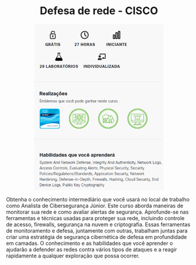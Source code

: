
<h1 align="center"> Defesa de rede - CISCO </h1>

<p align="center">
<img alt="" src="/ASSETS/defesaDeRedes-CISCO.png"width="70%">
</p>


<P> Obtenha o conhecimento intermediário que você usará no local de trabalho como Analista de Cibersegurança Júnior. Este curso aborda maneiras de monitorar sua rede e como avaliar alertas de segurança. Aprofunde-se nas ferramentas e técnicas usadas para proteger sua rede, incluindo controle de acesso, firewalls, segurança na nuvem e criptografia. Essas ferramentas de monitoramento e defesa, juntamente com outras, trabalham juntas para criar uma estratégia de segurança cibernética de defesa em profundidade em camadas. O conhecimento e as habilidades que você aprender o ajudarão a defender as redes contra vários tipos de ataques e a reagir rapidamente a qualquer exploração que possa ocorrer. </P>